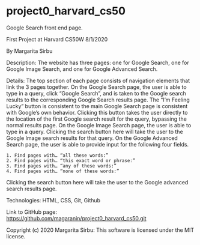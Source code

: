 # project0_harvard_cs50

Google Search front end page.

First Project at Harvard CS50W 8/1/2020

By Margarita Sirbu

Description: 
The website has three pages: one for Google Search, one for Google Image Search, and one for Google Advanced Search. 

Details:
The top section of each page consists of navigation elements that link the 3 pages together.
On the Google Search page, the user is able to type in a query, click “Google Search”, and is taken to the Google search results to the corresponding Google Search results page. 
The “I’m Feeling Lucky” button is consistent to the main Google Search page is consistent with Google’s own behavior. Clicking this button takes the user directly to the location of the first Google search result for the query, bypassing the normal results page.
On the Google Image Search page, the user is able to type in a query. Clicking the search button here will take the user to the Google Image search results for that query.
On the Google Advanced Search page, the user is able to provide input for the following four fields.

    1. Find pages with… “all these words:”
    2. Find pages with… “this exact word or phrase:”
    3. Find pages with… “any of these words:”
    4. Find pages with… “none of these words:”
Clicking the search button here will take the user to the Google advanced search results page.

Technologies: 
HTML, CSS, Git, Github

Link to GitHub page: 
https://github.com/magaranin/project0_harvard_cs50.git

Copyright (c) 2020 Margarita Sirbu: 
This software is licensed under the MIT license.
